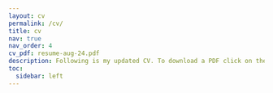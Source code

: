 ```yaml
---
layout: cv
permalink: /cv/
title: cv
nav: true
nav_order: 4
cv_pdf: resume-aug-24.pdf
description: Following is my updated CV. To download a PDF click on the icon in the right!
toc:
  sidebar: left
---
```


